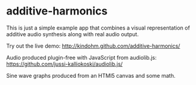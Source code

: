 additive-harmonics
==================

This is just a simple example app that combines a visual representation of 
additive audio synthesis along with real audio output.

Try out the live demo: http://kindohm.github.com/additive-harmonics/

Audio produced plugin-free with JavaScript from audiolib.js: 
https://github.com/jussi-kalliokoski/audiolib.js/

Sine wave graphs produced from an HTMl5 canvas and some math.
